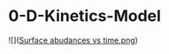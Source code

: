 # 0-D-Kinetics-Model

![]([Surface abudances vs time.png](https://github.com/EdwardCalzia/0-D-Kinetics-Model/blob/main/Surface%20abundances%20vs%20time.png))
